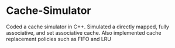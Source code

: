 # Cache-Simulator
Coded a cache simulator in C++. Simulated a directly mapped, fully associative, and set associative cache. Also implemented cache replacement policies such as FIFO and LRU
